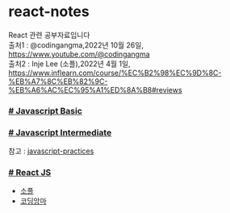 # react-notes   
React 관련 공부자료입니다   
출처1 : @codingangma,2022년 10월 26일, https://www.youtube.com/@codingangma   
출처2 : Inje Lee (소플),2022년 4월 1일,   
https://www.inflearn.com/course/%EC%B2%98%EC%9D%8C-%EB%A7%8C%EB%82%9C-%EB%A6%AC%EC%95%A1%ED%8A%B8#reviews   

###  [# Javascript Basic](https://github.com/Son-Sumin/react-notes/tree/main/Javascript%20Basic)

### [# Javascript Intermediate](https://github.com/Son-Sumin/react-notes/tree/main/Javascript%20Intermediate)
참고 : [javascript-practices](https://github.com/Son-Sumin/frontend-dev-basics/tree/master/javascript-practices)   

### [# React JS](https://github.com/Son-Sumin/react-notes/tree/main/React%20JS)   
- [소플](https://github.com/Son-Sumin/react-notes/tree/main/React%20JS/%EC%86%8C%ED%94%8C)   
- [코딩앙마](https://github.com/Son-Sumin/react-notes/tree/main/React%20JS/%EC%BD%94%EB%94%A9%EC%95%99%EB%A7%88)

